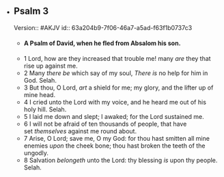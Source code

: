 - ## Psalm 3
  Version:: #AKJV
  id:: 63a204b9-7f06-46a7-a5ad-f63f1b0737c3
	- #### A Psalm of David, when he fled from Absalom his son.
	- 1 Lord, how are they increased that trouble me!
	  many *are* they that rise up against me.
	- 2 Many *there be* which say of my soul,
	  *There is* no help for him in God. Selah.
	- 3 But thou, O Lord, *art* a shield for me;
	  my glory, and the lifter up of mine head.
	- 4 I cried unto the Lord with my voice,
	  and he heard me out of his holy hill. Selah.
	- 5 I laid me down and slept;
	  I awaked; for the Lord sustained me.
	- 6 I will not be afraid of ten thousands of people,
	  that have set *themselves* against me round about.
	- 7 Arise, O Lord; save me, O my God:
	  for thou hast smitten all mine enemies *upon* the cheek bone;
	  thou hast broken the teeth of the ungodly.
	- 8 Salvation *belongeth* unto the Lord:
	  thy blessing *is* upon thy people. Selah.